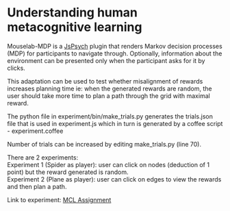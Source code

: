 # Understanding human metacognitive learning
Mouselab-MDP is a [JsPsych](https://github.com/jodeleeuw/jsPsych/) plugin that renders Markov decision processes (MDP) for participants to navigate through. Optionally, information about the environment can be presented only when the participant asks for it by clicks.

This adaptation can be used to test whether misalignment of rewards increases planning time ie: when the generated rewards are random, the user should take more time to plan a path through the grid with maximal reward.

The python file in experiment/bin/make_trials.py generates the trials.json file that is used in experiment.js which in turn is generated by a coffee script - experiment.coffee

Number of trials can be increased by editing make_trials.py (line 70).

There are 2 experiments: \
Experiment 1 (Spider as player): user can click on nodes (deduction of 1 point) but the reward generated is random.\
Experiment 2 (Plane as player): user can click on edges to view the rewards and then plan a path.

Link to experiment: [MCL Assignment](http://167.172.106.143/publix/4/start?batchId=4&generalSingle)


